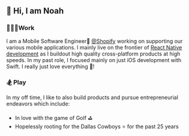 ## 👋 Hi, I am Noah
### 👨🏻‍💻Work
I am a Mobile Software Engineer📱 [@Shopify](https://www.shopify.com/) working on supporting our various mobile applications. I mainly live on the frontier of [React Native development](https://shopify.engineering/react-native-future-mobile-shopify) as I buildout high quality cross-platform products at high speeds. In my past role, I focused mainly on just iOS development with Swift. I really just love everything 🍎!

### 🏂 Play
In my off time, I like to also build products and pursue entrepreneurial endeavors which include:
- In love with the game of Golf ⛳️
- Hopelessly rooting for the Dallas Cowboys ⭐️ for the past 25 years

<!--
**woodward4422/woodward4422** is a ✨ _special_ ✨ repository because its `README.md` (this file) appears on your GitHub profile.

Here are some ideas to get you started:

- 🔭 I’m currently working on ...
- 🌱 I’m currently learning ...
- 👯 I’m looking to collaborate on ...
- 🤔 I’m looking for help with ...
- 💬 Ask me about ...
- 📫 How to reach me: ...
- 😄 Pronouns: ...
- ⚡ Fun fact: ...
-->
